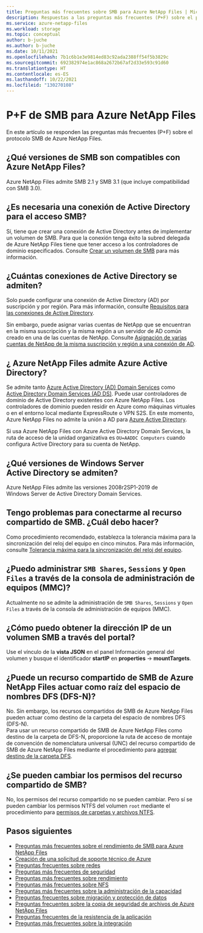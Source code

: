 ```yaml
---
title: Preguntas más frecuentes sobre SMB para Azure NetApp Files | Microsoft Docs
description: Respuestas a las preguntas más frecuentes (P+F) sobre el protocolo SMB de Azure NetApp Files.
ms.service: azure-netapp-files
ms.workload: storage
ms.topic: conceptual
author: b-juche
ms.author: b-juche
ms.date: 10/11/2021
ms.openlocfilehash: 7b1c6b1e3e9814ed83c92ada2388ff54f5b3829c
ms.sourcegitcommit: 692382974e1ac868a2672b67af2d33e593c91d60
ms.translationtype: HT
ms.contentlocale: es-ES
ms.lasthandoff: 10/22/2021
ms.locfileid: "130270108"
---
```

# <a name="smb-faqs-for-azure-netapp-files"></a>P+F de SMB para Azure NetApp Files

En este artículo se responden las preguntas más frecuentes (P+F) sobre el protocolo SMB de Azure NetApp Files.

## <a name="which-smb-versions-are-supported-by-azure-netapp-files"></a>¿Qué versiones de SMB son compatibles con Azure NetApp Files?

Azure NetApp Files admite SMB 2.1 y SMB 3.1 (que incluye compatibilidad con SMB 3.0). 

## <a name="is-an-active-directory-connection-required-for-smb-access"></a>¿Es necesaria una conexión de Active Directory para el acceso SMB? 

Sí, tiene que crear una conexión de Active Directory antes de implementar un volumen de SMB. Para que la conexión tenga éxito la subred delegada de Azure NetApp Files tiene que tener acceso a los controladores de dominio especificados.  Consulte [Crear un volumen de SMB](./azure-netapp-files-create-volumes-smb.md) para más información. 

## <a name="how-many-active-directory-connections-are-supported"></a>¿Cuántas conexiones de Active Directory se admiten?

Solo puede configurar una conexión de Active Directory (AD) por suscripción y por región. Para más información, consulte [Requisitos para las conexiones de Active Directory](create-active-directory-connections.md#requirements-for-active-directory-connections). 

Sin embargo, puede asignar varias cuentas de NetApp que se encuentran en la misma suscripción y la misma región a un servidor de AD común creado en una de las cuentas de NetApp. Consulte [Asignación de varias cuentas de NetApp de la misma suscripción y región a una conexión de AD](create-active-directory-connections.md#shared_ad). 

## <a name="does-azure-netapp-files-support-azure-active-directory"></a>¿ Azure NetApp Files admite Azure Active Directory? 

Se admite tanto [Azure Active Directory (AD) Domain Services](../active-directory-domain-services/overview.md) como [Active Directory Domain Services (AD DS)](/windows-server/identity/ad-ds/get-started/virtual-dc/active-directory-domain-services-overview). Puede usar controladores de dominio de Active Directory existentes con Azure NetApp Files. Los controladores de dominio pueden residir en Azure como máquinas virtuales o en el entorno local mediante ExpressRoute o VPN S2S. En este momento, Azure NetApp Files no admite la unión a AD para [Azure Active Directory](https://azure.microsoft.com/resources/videos/azure-active-directory-overview/).

Si usa Azure NetApp Files con Azure Active Directory Domain Services, la ruta de acceso de la unidad organizativa es `OU=AADDC Computers` cuando configura Active Directory para su cuenta de NetApp.

## <a name="what-versions-of-windows-server-active-directory-are-supported"></a>¿Qué versiones de Windows Server Active Directory se admiten?

Azure NetApp Files admite las versiones 2008r2SP1-2019 de Windows Server de Active Directory Domain Services.

## <a name="im-having-issues-connecting-to-my-smb-share-what-should-i-do"></a>Tengo problemas para conectarme al recurso compartido de SMB. ¿Cuál debo hacer?

Como procedimiento recomendado, establezca la tolerancia máxima para la sincronización del reloj del equipo en cinco minutos. Para más información, consulte [Tolerancia máxima para la sincronización del reloj del equipo](/previous-versions/windows/it-pro/windows-server-2012-r2-and-2012/jj852172(v=ws.11)). 

## <a name="can-i-manage-smb-shares-sessions-and-open-files-through-computer-management-console-mmc"></a>¿Puedo administrar `SMB Shares`, `Sessions` y `Open Files` a través de la consola de administración de equipos (MMC)?

Actualmente no se admite la administración de `SMB Shares`, `Sessions` y `Open Files` a través de la consola de administración de equipos (MMC).

## <a name="how-can-i-obtain-the-ip-address-of-an-smb-volume-via-the-portal"></a>¿Cómo puedo obtener la dirección IP de un volumen SMB a través del portal?

Use el vínculo de la **vista JSON** en el panel Información general del volumen y busque el identificador **startIP** en **properties** -> **mountTargets**.

## <a name="can-an-azure-netapp-files-smb-share-act-as-an-dfs-namespace-dfs-n-root"></a>¿Puede un recurso compartido de SMB de Azure NetApp Files actuar como raíz del espacio de nombres DFS (DFS-N)?

No. Sin embargo, los recursos compartidos de SMB de Azure NetApp Files pueden actuar como destino de la carpeta del espacio de nombres DFS (DFS-N).   
Para usar un recurso compartido de SMB de Azure NetApp Files como destino de la carpeta de DFS-N, proporcione la ruta de acceso de montaje de convención de nomenclatura universal (UNC) del recurso compartido de SMB de Azure NetApp Files mediante el procedimiento para [agregar destino de la carpeta DFS](/windows-server/storage/dfs-namespaces/add-folder-targets#to-add-a-folder-target).  

## <a name="can-the-smb-share-permissions-be-changed"></a>¿Se pueden cambiar los permisos del recurso compartido de SMB?   

No, los permisos del recurso compartido no se pueden cambiar. Pero sí se pueden cambiar los permisos NTFS del volumen `root` mediante el procedimiento para [permisos de carpetas y archivos NTFS](azure-netapp-files-create-volumes-smb.md#ntfs-file-and-folder-permissions). 


## <a name="next-steps"></a>Pasos siguientes  

- [Preguntas más frecuentes sobre el rendimiento de SMB para Azure NetApp Files](azure-netapp-files-smb-performance.md)
- [Creación de una solicitud de soporte técnico de Azure](../azure-portal/supportability/how-to-create-azure-support-request.md)
- [Preguntas frecuentes sobre redes](faq-networking.md)
- [Preguntas más frecuentes de seguridad](faq-security.md)
- [Preguntas más frecuentes sobre rendimiento](faq-performance.md)
- [Preguntas más frecuentes sobre NFS](faq-nfs.md)
- [Preguntas más frecuentes sobre la administración de la capacidad](faq-capacity-management.md)
- [Preguntas frecuentes sobre migración y protección de datos](faq-data-migration-protection.md)
- [Preguntas frecuentes sobre la copia de seguridad de archivos de Azure NetApp Files](faq-backup.md)
- [Preguntas frecuentes de la resistencia de la aplicación](faq-application-resilience.md)
- [Preguntas más frecuentes sobre la integración](faq-integration.md)
